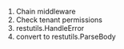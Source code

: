 1. Chain middleware
2. Check tenant permissions
3. restutils.HandleError
4. convert to restutils.ParseBody
